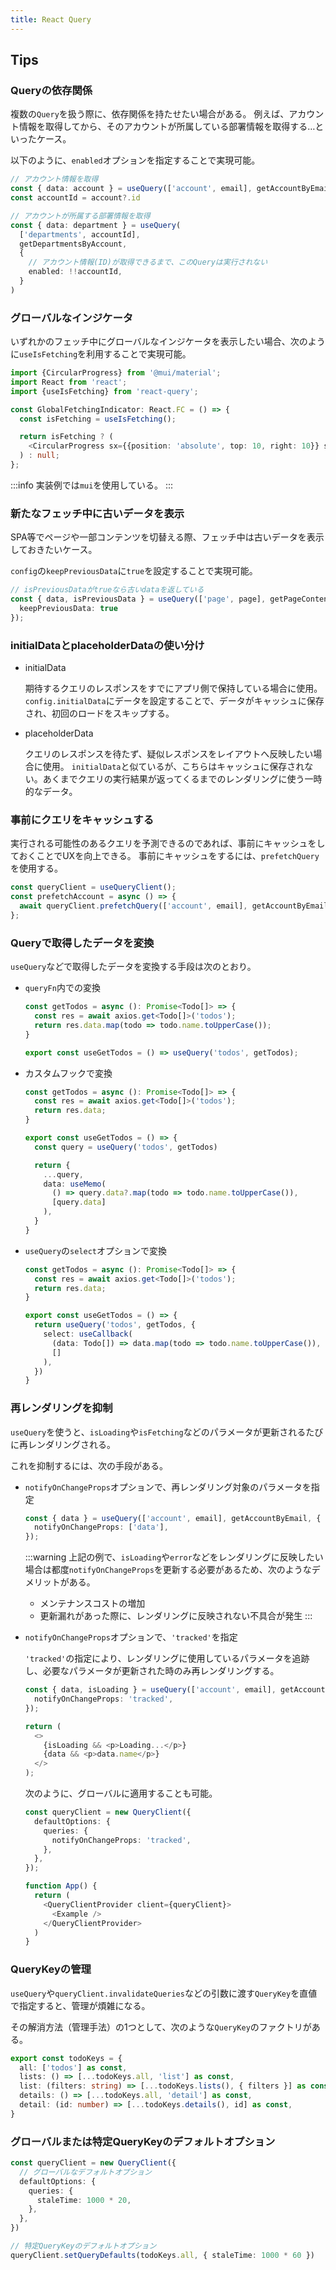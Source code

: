 ```yaml
---
title: React Query
---
```


## Tips

### Queryの依存関係

複数の`Query`を扱う際に、依存関係を持たせたい場合がある。
例えば、アカウント情報を取得してから、そのアカウントが所属している部署情報を取得する…といったケース。

以下のように、`enabled`オプションを指定することで実現可能。

```ts title=Reactのコンポーネント内
// アカウント情報を取得
const { data: account } = useQuery(['account', email], getAccountByEmail);
const accountId = account?.id

// アカウントが所属する部署情報を取得
const { data: department } = useQuery(
  ['departments', accountId],
  getDepartmentsByAccount,
  {
    // アカウント情報(ID)が取得できるまで、このQueryは実行されない
    enabled: !!accountId,
  }
)
```

### グローバルなインジケータ

いずれかのフェッチ中にグローバルなインジケータを表示したい場合、次のように`useIsFetching`を利用することで実現可能。

```ts
import {CircularProgress} from '@mui/material';
import React from 'react';
import {useIsFetching} from 'react-query';

const GlobalFetchingIndicator: React.FC = () => {
  const isFetching = useIsFetching();

  return isFetching ? (
    <CircularProgress sx={{position: 'absolute', top: 10, right: 10}} size={24} />
  ) : null;
};
```

:::info
実装例では`mui`を使用している。
:::

### 新たなフェッチ中に古いデータを表示

SPA等でページや一部コンテンツを切替える際、フェッチ中は古いデータを表示しておきたいケース。

`config`の`keepPreviousData`に`true`を設定することで実現可能。

```ts title=Reactのコンポーネント内
// isPreviousDataがtrueなら古いdataを返している
const { data, isPreviousData } = useQuery(['page', page], getPageContents, {
  keepPreviousData: true
});
```

### initialDataとplaceholderDataの使い分け

- initialData

  期待するクエリのレスポンスをすでにアプリ側で保持している場合に使用。
  `config.initialData`にデータを設定することで、データがキャッシュに保存され、初回のロードをスキップする。

- placeholderData

  クエリのレスポンスを待たず、疑似レスポンスをレイアウトへ反映したい場合に使用。
  `initialData`と似ているが、こちらはキャッシュに保存されない。あくまでクエリの実行結果が返ってくるまでのレンダリングに使う一時的なデータ。

### 事前にクエリをキャッシュする

実行される可能性のあるクエリを予測できるのであれば、事前にキャッシュをしておくことでUXを向上できる。
事前にキャッシュをするには、`prefetchQuery`を使用する。

```ts title=Reactのコンポーネント内
const queryClient = useQueryClient();
const prefetchAccount = async () => {
  await queryClient.prefetchQuery(['account', email], getAccountByEmail);
};
```

### Queryで取得したデータを変換

`useQuery`などで取得したデータを変換する手段は次のとおり。

- `queryFn`内での変換

  ```ts
  const getTodos = async (): Promise<Todo[]> => {
    const res = await axios.get<Todo[]>('todos');
    return res.data.map(todo => todo.name.toUpperCase());
  }

  export const useGetTodos = () => useQuery('todos', getTodos);
  ```

- カスタムフックで変換

  ```ts
  const getTodos = async (): Promise<Todo[]> => {
    const res = await axios.get<Todo[]>('todos');
    return res.data;
  }

  export const useGetTodos = () => {
    const query = useQuery('todos', getTodos)

    return {
      ...query,
      data: useMemo(
        () => query.data?.map(todo => todo.name.toUpperCase()),
        [query.data]
      ),
    }
  }
  ```

- `useQuery`の`select`オプションで変換

  ```ts
  const getTodos = async (): Promise<Todo[]> => {
    const res = await axios.get<Todo[]>('todos');
    return res.data;
  }

  export const useGetTodos = () => {
    return useQuery('todos', getTodos, {
      select: useCallback(
        (data: Todo[]) => data.map(todo => todo.name.toUpperCase()),
        []
      ),
    })
  }
  ```

### 再レンダリングを抑制

`useQuery`を使うと、`isLoading`や`isFetching`などのパラメータが更新されるたびに再レンダリングされる。

これを抑制するには、次の手段がある。

- `notifyOnChangeProps`オプションで、再レンダリング対象のパラメータを指定

  ```ts title=dataが更新された時だけ再レンダリング
  const { data } = useQuery(['account', email], getAccountByEmail, {
    notifyOnChangeProps: ['data'],
  });
  ```

  :::warning
  上記の例で、`isLoading`や`error`などをレンダリングに反映したい場合は都度`notifyOnChangeProps`を更新する必要があるため、次のようなデメリットがある。
  - メンテナンスコストの増加
  - 更新漏れがあった際に、レンダリングに反映されない不具合が発生
  :::

- `notifyOnChangeProps`オプションで、`'tracked'`を指定

  `'tracked'`の指定により、レンダリングに使用しているパラメータを追跡し、必要なパラメータが更新された時のみ再レンダリングする。

  ```ts title=dataとisLoadingが更新された時だけ再レンダリング
  const { data, isLoading } = useQuery(['account', email], getAccountByEmail, {
    notifyOnChangeProps: 'tracked',
  });

  return (
    <>
      {isLoading && <p>Loading...</p>}
      {data && <p>data.name</p>}
    </>
  );
  ```

  次のように、グローバルに適用することも可能。

  ```ts
  const queryClient = new QueryClient({
    defaultOptions: {
      queries: {
        notifyOnChangeProps: 'tracked',
      },
    },
  });

  function App() {
    return (
      <QueryClientProvider client={queryClient}>
        <Example />
      </QueryClientProvider>
    )
  }
  ```

### QueryKeyの管理

`useQuery`や`queryClient.invalidateQueries`などの引数に渡す`QueryKey`を直値で指定すると、管理が煩雑になる。

その解消方法（管理手法）の1つとして、次のような`QueryKey`のファクトリがある。

```ts
export const todoKeys = {
  all: ['todos'] as const,
  lists: () => [...todoKeys.all, 'list'] as const,
  list: (filters: string) => [...todoKeys.lists(), { filters }] as const,
  details: () => [...todoKeys.all, 'detail'] as const,
  detail: (id: number) => [...todoKeys.details(), id] as const,
}
```

### グローバルまたは特定QueryKeyのデフォルトオプション

```ts
const queryClient = new QueryClient({
  // グローバルなデフォルトオプション
  defaultOptions: {
    queries: {
      staleTime: 1000 * 20,
    },
  },
})

// 特定QueryKeyのデフォルトオプション
queryClient.setQueryDefaults(todoKeys.all, { staleTime: 1000 * 60 })
```
